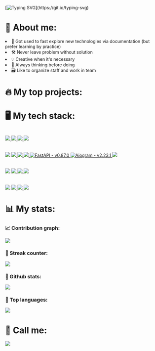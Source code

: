 [![Typing SVG](https://readme-typing-svg.herokuapp.com?font=Fira+Code&size=38&duration=4200&pause=49&color=FFFFFF&background=831010&center=true&vCenter=true&width=1000&height=300&lines=Hello%2C+my+name+is+Michael+Goldberg!;Welcome+to+my+GitHub+profile!)](https://git.io/typing-svg)

<h1>💁 About me: </h1>

 <li>📃 Got used to fast explore new technologies via documentation (but prefer learning by practice) </li> 

 <li>🛠️ Never leave problem without solution </li>
 
 <li>💡 Creative when it's necessary </li>
 
 <li>🤔 Always thinking before doing </li>
 
 <li>🗃️ Like to organize staff and work in team </li>

<h1>🔥 My top projects: </h1>



<h1>🖥️ My tech stack: </h1>
</br>
<a href="https://www.postgresql.org/">
 <img src="https://img.shields.io/badge/postgres-%23316192.svg?style=for-the-badge&logo=postgresql&logoColor=white">
</a>

<a href="https://www.docker.com/"> 
 <img src="https://img.shields.io/badge/docker-%230db7ed.svg?style=for-the-badge&logo=docker&logoColor=white">
</a>

<a href="https://www.github.com/">
 <img src="https://img.shields.io/badge/git-%23F05033.svg?style=for-the-badge&logo=git&logoColor=white">
</a>

<a href ="https://ubuntu.com/blog/tag/ubuntu-20-04">
 <img src="https://img.shields.io/badge/Ubuntu-E95420?style=for-the-badge&logo=ubuntu&logoColor=white">
</a>

</br>
</br>
</br>

<img src="https://img.shields.io/badge/python-3670A0?style=for-the-badge&logo=python&logoColor=ffdd54">
<a href="https://www.djangoproject.com/">
 <img src="https://img.shields.io/badge/django-%23092E20.svg?style=for-the-badge&logo=django&logoColor=white">
</a>

<a href="https://www.django-rest-framework.org/">
 <img src="https://img.shields.io/badge/DJANGO-REST-ff1709?style=for-the-badge&logo=django&logoColor=white&color=ff1709&labelColor=gray">
</a>

<a href="https://selenium-python.readthedocs.io/">
 <img src="https://img.shields.io/badge/-selenium-%43B02A?style=for-the-badge&logo=selenium&logoColor=white">
</a>

<a href="https://fastapi.tiangolo.com/">
 <img src="https://img.shields.io/static/v1?label=FastAPI&message=v0.87.0&color=%23175617&style=for-the-badge" alt="FastAPI - v0.87.0">
</a>

<a href="https://pypi.org/project/aiogram/">
 <img src="https://img.shields.io/static/v1?label=Aiogram&message=v2.23.1&color=%2375ff7e&style=for-the-badge" alt="Aiogram - v2.23.1">
</a>

<a href="https://scrapy.org/">
 <img src="https://img.shields.io/badge/scrapy-v2.6.2-green?style=for-the-badge">
</a>



</br>
</br>
</br>
<img src="https://img.shields.io/badge/go-%2300ADD8.svg?style=for-the-badge&logo=go&logoColor=white">
<a href="https://github.com/gorilla/mux">
 <img src="https://img.shields.io/badge/gorilla%2Fmux-v1.8.0-3a95a8?style=for-the-badge">
</a>

<a href="https://github.com/antchfx/htmlquery">
 <img src="https://img.shields.io/badge/Htmlquery-v1.2.4-4fa8e0?style=for-the-badge">
 </a>
 
<a href="https://github.com/JackC/pgx">
 <img src="https://img.shields.io/badge/pgx-v4.14.0-8cefff?style=for-the-badge">
</a>
</br>
</br>
</br>

<img src="https://img.shields.io/badge/javascript-%23323330.svg?style=for-the-badge&logo=javascript&logoColor=%23F7DF1E">
<a href="https://reactjs.org/">
 <img src="https://img.shields.io/badge/react-%2320232a.svg?style=for-the-badge&logo=react&logoColor=%2361DAFB?style=for-the-badge">
</a>             

<a href="https://expressjs.com/">
 <img src="https://img.shields.io/badge/express.js-%23404d59.svg?style=for-the-badge&logo=express&logoColor=%2361DAFB?style=for-the-badge">
</a>

<a href="https://www.npmjs.com/package/puppeteer">
 <img src="https://img.shields.io/badge/puppeteer-v13.5.2-a70b0b?style=for-the-badge">
</a>



<h1>📊 My stats: </h1>

<h3>📈 Contribution graph:  </h3>
<img src = "https://activity-graph.herokuapp.com/graph?username=An9rewRyan&line=E50914&theme=github&bg_color=0d1117&hide_border=true&hide_title=true">

<h3>🌟 Streak counter: </h3>
<img src = "https://streak-stats.demolab.com/?user=An9rewRyan&theme=dark&hide_border=true&background=0d1117&ring=E50914&fire=E50914&currStreakLabel=ffffff">

<h3>💾 Github stats: </h3>
<img src = "https://github-readme-stats.vercel.app/api?username=An9rewRyan&show_icons=true&bg_color=0d1117&text_color=ffffff&title_color=E50914&icon_color=E50914&hide_border=true&hide_title=true">

<h3>🤖 Top languages: </h3>
<img src = "https://github-readme-stats.vercel.app/api/top-langs/?username=An9rewRyan&layout=compact&hide_border=true&bg_color=0d1117&text_color=ffffff&title_color=ffffff">

<h1>🤙 Call me:</h1>
<a href="https://t.me/Michael_J_Goldberg">
 <img src="https://img.shields.io/badge/Telegram-2CA5E0?style=for-the-badge&logo=telegram&logoColor=white">
</a>
